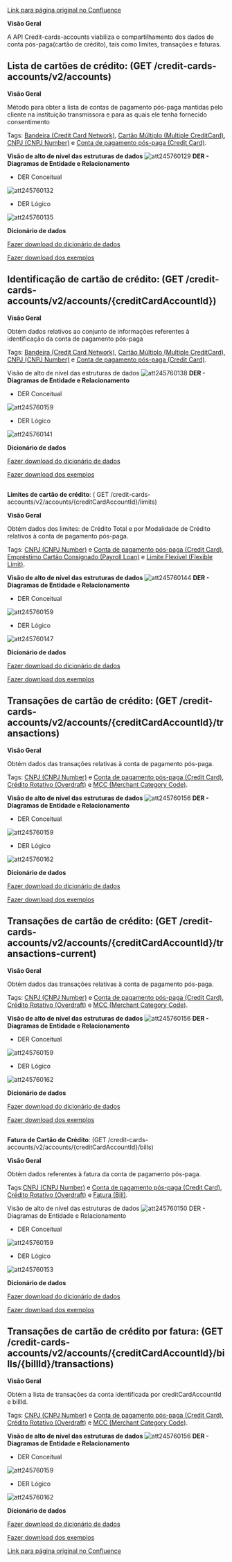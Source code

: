 [Link para página original no Confluence](https://openfinancebrasil.atlassian.net/wiki/spaces/OF/pages/245760073)

**Visão Geral**

A API Credit-cards-accounts viabiliza o compartilhamento dos dados de conta pós-paga(cartão de crédito), tais como limites, transações e faturas.

## **Lista de cartões de crédito:** (GET /credit-cards-accounts/v2/accounts)

**Visão Geral**

Método para obter a lista de contas de pagamento pós-paga mantidas pelo cliente na instituição transmissora e para as quais ele tenha fornecido consentimento

Tags: [Bandeira (Credit Card Network)](https://openfinancebrasil.atlassian.net/wiki/spaces/OF/pages/17379230/Gloss+rio#Bandeira-%28Credit-Card-Network%29), [Cartão Múltiplo (Multiple CreditCard)](https://openfinancebrasil.atlassian.net/wiki/spaces/OF/pages/17379230/Gloss+rio#Cart%C3%A3o-M%C3%BAltiplo-%28Multiple-CreditCard%29), [CNPJ (CNPJ Number)](https://openfinancebrasil.atlassian.net/wiki/spaces/OF/pages/17379230/Gloss+rio#CNPJ-%28CNPJ-Number%29) e [Conta de pagamento pós-paga (Credit Card)](https://openfinancebrasil.atlassian.net/wiki/spaces/OF/pages/17379230/Gloss+rio#Conta-de-Pagamento-P%C3%B3s-paga-%28Credit-Card%29).

**Visão de alto de nível das estruturas de dados**
![att245760129](Informa%c3%a7%c3%b5es%20Gerais%20-%20[DC]%20Cart%c3%a3o%20de%20Cr%c3%a9dito%20-%20v2.2.0/attachments/TLD_CreditCardAccount_List-f5ed7649.png)
**DER - Diagramas de Entidade e Relacionamento**

- DER Conceitual

![att245760132](Informa%c3%a7%c3%b5es%20Gerais%20-%20[DC]%20Cart%c3%a3o%20de%20Cr%c3%a9dito%20-%20v2.2.0/attachments/DER_CreditCardAccount_List_Conceitual-0e6048e1.png)

- DER Lógico

![att245760135](Informa%c3%a7%c3%b5es%20Gerais%20-%20[DC]%20Cart%c3%a3o%20de%20Cr%c3%a9dito%20-%20v2.2.0/attachments/DER_CreditCardAccount_List_Logico-e2ca0183.png)

**Dicionário de dados**

[Fazer download do dicionário de dados](https://openbanking-brasil.github.io/openapi/dictionary/creditCardsGetAccounts_v2.csv)

[Fazer download dos exemplos](https://openbanking-brasil.github.io/openapi/dictionary/example/examples_creditCardsGetAccounts_v2.csv)

## **Identificação de cartão de crédito**: (GET /credit-cards-accounts/v2/accounts/{creditCardAccountId})

**Visão Geral**

Obtém dados relativos ao conjunto de informações referentes à identificação da conta de pagamento pós-paga

Tags: [Bandeira (Credit Card Network)](https://openfinancebrasil.atlassian.net/wiki/spaces/OF/pages/17379230/Gloss+rio#Bandeira-%28Credit-Card-Network%29), [Cartão Múltiplo (Multiple CreditCard)](https://openfinancebrasil.atlassian.net/wiki/spaces/OF/pages/17379230/Gloss+rio#Cart%C3%A3o-M%C3%BAltiplo-%28Multiple-CreditCard%29), [CNPJ (CNPJ Number)](https://openfinancebrasil.atlassian.net/wiki/spaces/OF/pages/17379230/Gloss+rio#CNPJ-%28CNPJ-Number%29) e [Conta de pagamento pós-paga (Credit Card)](https://openfinancebrasil.atlassian.net/wiki/spaces/OF/pages/17379230/Gloss+rio#Conta-de-Pagamento-P%C3%B3s-paga-%28Credit-Card%29).

Visão de alto de nível das estruturas de dados
![att245760138](Informa%c3%a7%c3%b5es%20Gerais%20-%20[DC]%20Cart%c3%a3o%20de%20Cr%c3%a9dito%20-%20v2.2.0/attachments/TLD_CreditCardAccount_Identification-a9737a16.png)
**DER - Diagramas de Entidade e Relacionamento**

- DER Conceitual

![att245760159](Informa%c3%a7%c3%b5es%20Gerais%20-%20[DC]%20Cart%c3%a3o%20de%20Cr%c3%a9dito%20-%20v2.2.0/attachments/DER_CreditCardAccount-62b49dec.png)

- DER Lógico

![att245760141](Informa%c3%a7%c3%b5es%20Gerais%20-%20[DC]%20Cart%c3%a3o%20de%20Cr%c3%a9dito%20-%20v2.2.0/attachments/DER_CreditCardAccount_Identification-c203839a.png)

**Dicionário de dados**

[Fazer download do dicionário de dados](https://openbanking-brasil.github.io/openapi/dictionary/creditCardsGetAccountsCreditCardAccountId_v2.csv)

[Fazer download dos exemplos](https://openbanking-brasil.github.io/openapi/dictionary/example/examples_creditCardsGetAccountsCreditCardAccountId_v2.csv)

##   
**Limites de cartão de crédito**: ( GET /credit-cards-accounts/v2/accounts/{creditCardAccountId}/limits)

**Visão Geral**

Obtém dados dos limites: de Crédito Total e por Modalidade de Crédito relativos à conta de pagamento pós-paga.

Tags: [CNPJ (CNPJ Number)](https://openfinancebrasil.atlassian.net/wiki/spaces/OF/pages/17379230/Gloss+rio#CNPJ-%28CNPJ-Number%29) e [Conta de pagamento pós-paga (Credit Card)](https://openfinancebrasil.atlassian.net/wiki/spaces/OF/pages/17379230/Gloss+rio#Conta-de-Pagamento-P%C3%B3s-paga-%28Credit-Card%29), [Empréstimo Cartão Consignado (Payroll Loan)](https://openfinancebrasil.atlassian.net/wiki/spaces/OF/pages/17379230/Gloss+rio#Empr%C3%A9stimo-Cart%C3%A3o-Consignado-%28Payroll-Loan%29) e [Limite Flexível (Flexible Limit)](https://openfinancebrasil.atlassian.net/wiki/spaces/OF/pages/17379230/Gloss+rio#Limite-Flex%C3%ADvel-%28Flexible-Limit%29).

**Visão de alto de nível das estruturas de dados**
![att245760144](Informa%c3%a7%c3%b5es%20Gerais%20-%20[DC]%20Cart%c3%a3o%20de%20Cr%c3%a9dito%20-%20v2.2.0/attachments/TLD_CreditCardAccount_Limits-da0b15b9.png)
**DER - Diagramas de Entidade e Relacionamento**

- DER Conceitual

![att245760159](Informa%c3%a7%c3%b5es%20Gerais%20-%20[DC]%20Cart%c3%a3o%20de%20Cr%c3%a9dito%20-%20v2.2.0/attachments/DER_CreditCardAccount-62b49dec.png)

- DER Lógico

![att245760147](Informa%c3%a7%c3%b5es%20Gerais%20-%20[DC]%20Cart%c3%a3o%20de%20Cr%c3%a9dito%20-%20v2.2.0/attachments/DER_CreditCardAccount_Limits-a61a5c76.png)

**Dicionário de dados**

[Fazer download do dicionário de dados](https://openbanking-brasil.github.io/openapi/dictionary/creditCardsGetAccountsCreditCardAccountIdLimits_v2.csv)

[Fazer download dos exemplos](https://openbanking-brasil.github.io/openapi/dictionary/example/examples_creditCardsGetAccountsCreditCardAccountIdLimits_v2.csv)

## **Transações de cartão de crédito**: (GET /credit-cards-accounts/v2/accounts/{creditCardAccountId}/transactions)

**Visão Geral**

Obtém dados das transações relativas à conta de pagamento pós-paga.

Tags: [CNPJ (CNPJ Number)](https://openfinancebrasil.atlassian.net/wiki/spaces/OF/pages/17379230/Gloss+rio#CNPJ-%28CNPJ-Number%29) e [Conta de pagamento pós-paga (Credit Card)](https://openfinancebrasil.atlassian.net/wiki/spaces/OF/pages/17379230/Gloss+rio#Conta-de-Pagamento-P%C3%B3s-paga-%28Credit-Card%29), [Crédito Rotativo (Overdraft)](https://openfinancebrasil.atlassian.net/wiki/spaces/OF/pages/17379230/Gloss+rio#Cr%C3%A9dito-Rotativo-%28Overdraft%29) e [MCC (Merchant Category Code)](https://openfinancebrasil.atlassian.net/wiki/spaces/OF/pages/17379230/Gloss+rio#MCC-%28Merchant-Category-Code%29).

**Visão de alto de nível das estruturas de dados**
![att245760156](Informa%c3%a7%c3%b5es%20Gerais%20-%20[DC]%20Cart%c3%a3o%20de%20Cr%c3%a9dito%20-%20v2.2.0/attachments/TLD_CreditCardAccount_Transactions-30cd2d1e.png)
**DER - Diagramas de Entidade e Relacionamento**

- DER Conceitual

![att245760159](Informa%c3%a7%c3%b5es%20Gerais%20-%20[DC]%20Cart%c3%a3o%20de%20Cr%c3%a9dito%20-%20v2.2.0/attachments/DER_CreditCardAccount-62b49dec.png)

- DER Lógico

![att245760162](Informa%c3%a7%c3%b5es%20Gerais%20-%20[DC]%20Cart%c3%a3o%20de%20Cr%c3%a9dito%20-%20v2.2.0/attachments/DER_CreditCardAccount_Transactions-3ec790c3.png)

**Dicionário de dados**

[Fazer download do dicionário de dados](https://openbanking-brasil.github.io/openapi/dictionary/creditCardsGetAccountsCreditCardAccountIdTransactions_v2.csv)

[Fazer download dos exemplos](https://openbanking-brasil.github.io/openapi/dictionary/example/examples_creditCardsGetAccountsCreditCardAccountIdTransactions_v2.csv)

## **Transações de cartão de crédito**: (GET /credit-cards-accounts/v2/accounts/{creditCardAccountId}/transactions-current)

**Visão Geral**

Obtém dados das transações relativas à conta de pagamento pós-paga.

Tags: [CNPJ (CNPJ Number)](https://openfinancebrasil.atlassian.net/wiki/spaces/OF/pages/17379230/Gloss+rio#CNPJ-%28CNPJ-Number%29) e [Conta de pagamento pós-paga (Credit Card)](https://openfinancebrasil.atlassian.net/wiki/spaces/OF/pages/17379230/Gloss+rio#Conta-de-Pagamento-P%C3%B3s-paga-%28Credit-Card%29), [Crédito Rotativo (Overdraft)](https://openfinancebrasil.atlassian.net/wiki/spaces/OF/pages/17379230/Gloss+rio#Cr%C3%A9dito-Rotativo-%28Overdraft%29) e [MCC (Merchant Category Code)](https://openfinancebrasil.atlassian.net/wiki/spaces/OF/pages/17379230/Gloss+rio#MCC-%28Merchant-Category-Code%29).

**Visão de alto de nível das estruturas de dados**
![att245760156](Informa%c3%a7%c3%b5es%20Gerais%20-%20[DC]%20Cart%c3%a3o%20de%20Cr%c3%a9dito%20-%20v2.2.0/attachments/TLD_CreditCardAccount_Transactions-30cd2d1e.png)
**DER - Diagramas de Entidade e Relacionamento**

- DER Conceitual

![att245760159](Informa%c3%a7%c3%b5es%20Gerais%20-%20[DC]%20Cart%c3%a3o%20de%20Cr%c3%a9dito%20-%20v2.2.0/attachments/DER_CreditCardAccount-62b49dec.png)

- DER Lógico

![att245760162](Informa%c3%a7%c3%b5es%20Gerais%20-%20[DC]%20Cart%c3%a3o%20de%20Cr%c3%a9dito%20-%20v2.2.0/attachments/DER_CreditCardAccount_Transactions-3ec790c3.png)

**Dicionário de dados**

[Fazer download do dicionário de dados](https://openbanking-brasil.github.io/openapi/dictionary/creditCardsGetAccountsCreditCardAccountIdTransactionsCurrent_v2.csv)

[Fazer download dos exemplos](https://openbanking-brasil.github.io/openapi/dictionary/example/examples_creditCardsGetAccountsCreditCardAccountIdTransactionsCurrent_v2.csv)

##   
**Fatura de Cartão de Crédito**: (GET /credit-cards-accounts/v2/accounts/{creditCardAccountId}/bills)

**Visão Geral**

Obtém dados referentes à fatura da conta de pagamento pós-paga.

Tags:[CNPJ (CNPJ Number)](https://openfinancebrasil.atlassian.net/wiki/spaces/OF/pages/17379230/Gloss+rio#CNPJ-%28CNPJ-Number%29) e [Conta de pagamento pós-paga (Credit Card)](https://openfinancebrasil.atlassian.net/wiki/spaces/OF/pages/17379230/Gloss+rio#Conta-de-Pagamento-P%C3%B3s-paga-%28Credit-Card%29), [Crédito Rotativo (Overdraft)](https://openfinancebrasil.atlassian.net/wiki/spaces/OF/pages/17379230/Gloss+rio#Cr%C3%A9dito-Rotativo-%28Overdraft%29) e [Fatura (Bill)](https://openfinancebrasil.atlassian.net/wiki/spaces/OF/pages/17379230/Gloss+rio#Fatura-%28Bill%29).

Visão de alto de nível das estruturas de dados
![att245760150](Informa%c3%a7%c3%b5es%20Gerais%20-%20[DC]%20Cart%c3%a3o%20de%20Cr%c3%a9dito%20-%20v2.2.0/attachments/TLD_CreditCardAccount_Bill-18fa37a9.png)
DER - Diagramas de Entidade e Relacionamento

- DER Conceitual

![att245760159](Informa%c3%a7%c3%b5es%20Gerais%20-%20[DC]%20Cart%c3%a3o%20de%20Cr%c3%a9dito%20-%20v2.2.0/attachments/DER_CreditCardAccount-62b49dec.png)

- DER Lógico

![att245760153](Informa%c3%a7%c3%b5es%20Gerais%20-%20[DC]%20Cart%c3%a3o%20de%20Cr%c3%a9dito%20-%20v2.2.0/attachments/DER_CreditCardAccount_Bill-eafe4a52.png)

**Dicionário de dados**

[Fazer download do dicionário de dados](https://openbanking-brasil.github.io/openapi/dictionary/creditCardsGetAccountsCreditCardAccountIdBills_v2.csv)

[Fazer download dos exemplos](https://openbanking-brasil.github.io/openapi/dictionary/example/examples_creditCardsGetAccountsCreditCardAccountIdBills_v2.csv)

## **Transações de cartão de crédito por fatura**: (GET /credit-cards-accounts/v2/accounts/{creditCardAccountId}/bills/{billId}/transactions)

**Visão Geral**

Obtém a lista de transações da conta identificada por creditCardAccountId e billId.

Tags: [CNPJ (CNPJ Number)](https://openfinancebrasil.atlassian.net/wiki/spaces/OF/pages/17379230/Gloss+rio#CNPJ-%28CNPJ-Number%29) e [Conta de pagamento pós-paga (Credit Card)](https://openfinancebrasil.atlassian.net/wiki/spaces/OF/pages/17379230/Gloss+rio#Conta-de-Pagamento-P%C3%B3s-paga-%28Credit-Card%29), [Crédito Rotativo (Overdraft)](https://openfinancebrasil.atlassian.net/wiki/spaces/OF/pages/17379230/Gloss+rio#Cr%C3%A9dito-Rotativo-%28Overdraft%29) e [MCC (Merchant Category Code)](https://openfinancebrasil.atlassian.net/wiki/spaces/OF/pages/17379230/Gloss+rio#MCC-%28Merchant-Category-Code%29).

**Visão de alto de nível das estruturas de dados**
![att245760156](Informa%c3%a7%c3%b5es%20Gerais%20-%20[DC]%20Cart%c3%a3o%20de%20Cr%c3%a9dito%20-%20v2.2.0/attachments/TLD_CreditCardAccount_Transactions-30cd2d1e.png)
**DER - Diagramas de Entidade e Relacionamento**

- DER Conceitual

![att245760159](Informa%c3%a7%c3%b5es%20Gerais%20-%20[DC]%20Cart%c3%a3o%20de%20Cr%c3%a9dito%20-%20v2.2.0/attachments/DER_CreditCardAccount-62b49dec.png)

- DER Lógico

![att245760162](Informa%c3%a7%c3%b5es%20Gerais%20-%20[DC]%20Cart%c3%a3o%20de%20Cr%c3%a9dito%20-%20v2.2.0/attachments/DER_CreditCardAccount_Transactions-3ec790c3.png)

**Dicionário de dados**

[Fazer download do dicionário de dados](https://openbanking-brasil.github.io/openapi/dictionary/creditCardsGetAccountsCreditCardAccountIdBillsBillIdTransactions_v2.csv)

[Fazer download dos exemplos](https://openbanking-brasil.github.io/openapi/dictionary/example/examples_creditCardsGetAccountsCreditCardAccountIdBillsBillIdTransactions_v2.csv)

[Link para página original no Confluence](https://openfinancebrasil.atlassian.net/wiki/spaces/OF/pages/245760073)